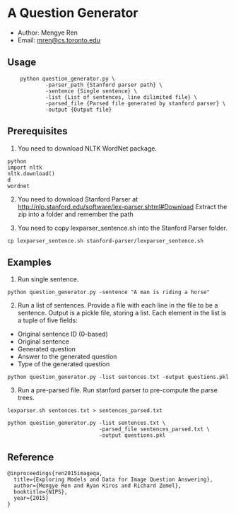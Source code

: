 # A Question Generator
* Author: Mengye Ren
* Email: mren@cs.toronto.edu

## Usage
```
    python question_generator.py \
            -parser_path {Stanford parser path} \
            -sentence {Single sentence} \
            -list {List of sentences, line dilimited file} \
            -parsed_file {Parsed file generated by stanford parser} \
            -output {Output file}
```

## Prerequisites
1. You need to download NLTK WordNet package.
```
python
import nltk
nltk.download()
d
wordnet
```

2. You need to download Stanford Parser
at http://nlp.stanford.edu/software/lex-parser.shtml#Download
Extract the zip into a folder and remember the path

3. You need to copy lexparser_sentence.sh into the Stanford Parser folder.
```
cp lexparser_sentence.sh stanford-parser/lexparser_sentence.sh
```

## Examples
1. Run single sentence.
```
python question_generator.py -sentence "A man is riding a horse"
```

2. Run a list of sentences.
Provide a file with each line in the file to be a sentence.
Output is a pickle file, storing a list. Each element in the list is a
tuple of five fields:
- Original sentence ID (0-based)
- Original sentence
- Generated question
- Answer to the generated question
- Type of the generated question

```
python question_generator.py -list sentences.txt -output questions.pkl
```

3. Run a pre-parsed file.
Run stanford parser to pre-compute the parse trees.

```
lexparser.sh sentences.txt > sentences_parsed.txt
```

```
python question_generator.py -list sentences.txt \
                             -parsed_file sentences_parsed.txt \
                             -output questions.pkl
```

## Reference
```
@inproceedings{ren2015imageqa,
  title={Exploring Models and Data for Image Question Answering},
  author={Mengye Ren and Ryan Kiros and Richard Zemel},
  booktitle={NIPS},
  year={2015}
}
```
